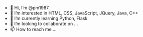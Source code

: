 - 👋 Hi, I’m @pm1987
- 👀 I’m interested in HTML, CSS, JavaScript, JQuery, Java, C++
- 🌱 I’m currently learning Python, Flask
- 💞️ I’m looking to collaborate on ...
- 📫 How to reach me ...

<!---
pm1987/pm1987 is a ✨ special ✨ repository because its `README.md` (this file) appears on your GitHub profile.
You can click the Preview link to take a look at your changes.
--->
